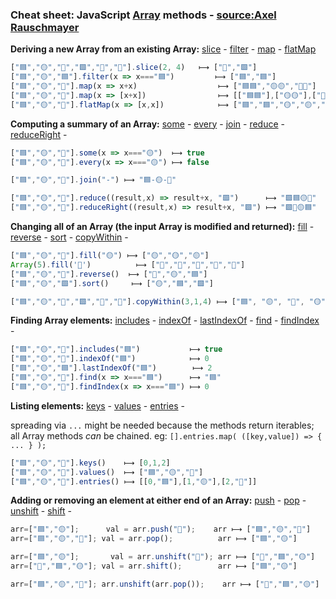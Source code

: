 ### Cheat sheet: JavaScript [Array](https://developer.mozilla.org/en-US/docs/Web/JavaScript/Reference/Global_Objects/Array) methods - [source:Axel Rauschmayer](https://gist.github.com/rauschma/6cdeb4af7586aa03baed2f925e0a084b)

**Deriving a new Array from an existing Array:** [slice](https://developer.mozilla.org/en-US/docs/Web/JavaScript/Reference/Global_Objects/Array/slice) - [filter](https://developer.mozilla.org/en-US/docs/Web/JavaScript/Reference/Global_Objects/Array/filter) - [map](https://developer.mozilla.org/en-US/docs/Web/JavaScript/Reference/Global_Objects/Array/map) - [flatMap](https://developer.mozilla.org/en-US/docs/Web/JavaScript/Reference/Global_Objects/Array/FlatMap)

```js
["🟦","🟡","🔺","🟩","🛑","🔴"].slice(2, 4)   ⟼ ["🔺","🟩"]
["🟦","🟡","🟦"].filter(x => x==="🟦")         ⟼ ["🟦","🟦"]
["🟦","🟡","🔺"].map(x => x+x)                  ⟼ ["🟦🟦","🟡🟡","🔺🔺"]
["🟦","🟡","🔺"].map(x => [x+x])                ⟼ [["🟦🟦"],["🟡🟡"],["🔺🔺"]]
["🟦","🟡","🔺"].flatMap(x => [x,x])            ⟼ ["🟦","🟦","🟡","🟡","🔺","🔺"]
```

**Computing a summary of an Array:** [some](https://developer.mozilla.org/en-US/docs/Web/JavaScript/Reference/Global_Objects/Array/some) - [every](https://developer.mozilla.org/en-US/docs/Web/JavaScript/Reference/Global_Objects/Array/every) - [join](https://developer.mozilla.org/en-US/docs/Web/JavaScript/Reference/Global_Objects/Array/join) - [reduce](https://developer.mozilla.org/en-US/docs/Web/JavaScript/Reference/Global_Objects/Array/reduce) - [reduceRight](https://developer.mozilla.org/en-US/docs/Web/JavaScript/Reference/Global_Objects/Array/reduceright) - 

```js
["🟦","🟡","🔺"].some(x => x==="🟡")  ⟼ true
["🟦","🟡","🔺"].every(x => x==="🟡") ⟼ false

["🟦","🟡","🔺"].join("-") ⟼ "🟦-🟡-🔺"

["🟦","🟡","🔺"].reduce((result,x) => result+x, "🟩")      ⟼ "🟩🟦🟡🔺"
["🟦","🟡","🔺"].reduceRight((result,x) => result+x, "🟩") ⟼ "🟩🔺🟡🟦"
```

**Changing all of an Array (the input Array is modified and returned):** [fill](https://developer.mozilla.org/en-US/docs/Web/JavaScript/Reference/Global_Objects/Array/fill) - [reverse](https://developer.mozilla.org/en-US/docs/Web/JavaScript/Reference/Global_Objects/Array/reverse) - [sort](https://developer.mozilla.org/en-US/docs/Web/JavaScript/Reference/Global_Objects/Array/sort) - [copyWithin](https://developer.mozilla.org/en-US/docs/Web/JavaScript/Reference/Global_Objects/Array/copyWithin) - 

```js
["🟦","🟡","🔺"].fill("🟡") ⟼ ["🟡","🟡","🟡"]
Array(5).fill('🔺')          ⟼ ["🔺","🔺","🔺","🔺","🔺"]
["🟦","🟡","🔺"].reverse()  ⟼ ["🔺","🟡","🟦"]
["🟦","🟡","🟩"].sort()     ⟼ ["🟡","🟦","🟩"]

["🟦","🟡","🔺","🟩","🛑","🔴"].copyWithin(3,1,4) ⟼ ["🟦", "🟡", "🔺", "🟡", "🔺", "🟩"]
```

**Finding Array elements:** [includes](https://developer.mozilla.org/en-US/docs/Web/JavaScript/Reference/Global_Objects/Array/includes) - [indexOf](https://developer.mozilla.org/en-US/docs/Web/JavaScript/Reference/Global_Objects/Array/indexof) - [lastIndexOf](https://developer.mozilla.org/en-US/docs/Web/JavaScript/Reference/Global_Objects/Array/lastindexof) - [find](https://developer.mozilla.org/en-US/docs/Web/JavaScript/Reference/Global_Objects/Array/find) - [findIndex](https://developer.mozilla.org/en-US/docs/Web/JavaScript/Reference/Global_Objects/Array/findIndex) - 

```js
["🟦","🟡","🔺"].includes("🟦")           ⟼ true
["🟦","🟡","🔺"].indexOf("🟦")            ⟼ 0
["🟦","🟡","🟦"].lastIndexOf("🟦")        ⟼ 2
["🟦","🟡","🔺"].find(x => x==="🟦")      ⟼ "🟦"
["🟦","🟡","🔺"].findIndex(x => x==="🟦") ⟼ 0
```

**Listing elements:** [keys](https://developer.mozilla.org/en-US/docs/Web/JavaScript/Reference/Global_Objects/Array/keys) - [values](https://developer.mozilla.org/en-US/docs/Web/JavaScript/Reference/Global_Objects/Array/values) - [entries](https://developer.mozilla.org/en-US/docs/Web/JavaScript/Reference/Global_Objects/Array/entries) - 

spreading via `...` might be needed because the methods return iterables;  
all Array methods _can_ be chained. eg: ``[].entries.map( ([key,value]) => { ... } );``

```js
["🟦","🟡","🔺"].keys()    ⟼ [0,1,2]
["🟦","🟡","🔺"].values()  ⟼ ["🟦","🟡","🔺"]
["🟦","🟡","🔺"].entries() ⟼ [[0,"🟦"],[1,"🟡"],[2,"🔺"]]
```

**Adding or removing an element at either end of an Array:** [push](https://developer.mozilla.org/en-US/docs/Web/JavaScript/Reference/Global_Objects/Array/push) - [pop](https://developer.mozilla.org/en-US/docs/Web/JavaScript/Reference/Global_Objects/Array/pop) - [unshift](https://developer.mozilla.org/en-US/docs/Web/JavaScript/Reference/Global_Objects/Array/unshift) - [shift](https://developer.mozilla.org/en-US/docs/Web/JavaScript/Reference/Global_Objects/Array/shift) - 

```js
arr=["🟦","🟡"];      val = arr.push("🔺");    arr ⟼ ["🟦","🟡","🔺"]    val  ⟼ 3 (arr.length)
arr=["🟦","🟡","🔺"]; val = arr.pop();          arr ⟼ ["🟦","🟡"]        val   ⟼ "🔺"

arr=["🟦","🟡"];       val = arr.unshift("🔺"); arr ⟼ ["🔺","🟦","🟡"]   val  ⟼ 3 (arr.length)
arr=["🔺","🟦","🟡"]; val = arr.shift();        arr ⟼ ["🟦","🟡"]        val  ⟼ "🔺"

arr=["🟦","🟡","🔺"]; arr.unshift(arr.pop());    arr ⟼ ["🔺","🟦","🟡"]
```
